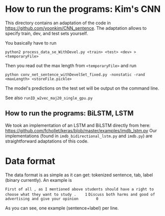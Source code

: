 # How to run the programs: Kim's CNN

This directory contains an adaptation of the code in https://github.com/yoonkim/CNN_sentence.
The adaptation allows to specify train, dev, and test sets yourself.

You basically have to run

``python2 process_data_se_WithDevel.py <train> <test> <dev> > <temporaryFile>``

Then you read out the max length from `<temporaryFile>` and run

``python conv_net_sentence_withDevelSet_fixed.py -nonstatic -rand <maxLength> <storeFile.pickle>``

The model's predictions on the test set will be output on the command line. 

See also `runID_w2vec_maj20_single_gpu.py`

## How to run the programs: BiLSTM, LSTM

We took an implementation of an LSTM and BiLSTM directly from here: https://github.com/fchollet/keras/blob/master/examples/imdb_lstm.py
Our implementations (found in `imdb_bidirectional_lstm.py` and `imdb.py`) are straightforward adaptations of this code.

# Data format

The data format is as simple as it can get: tokenized sentence, tab, label (binary currently). An example is

``First of all , as I mentioned above students should have a right to choose what they want to study .    1``
``Discuss both harms and good of advertising and give your opinion        0``

As you can see, one example (sentence+label) per line.
 

